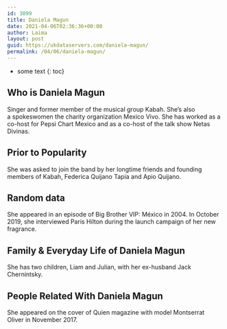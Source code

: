 ```yaml
---
id: 3099
title: Daniela Magun
date: 2021-04-06T02:36:36+00:00
author: Laima
layout: post
guid: https://ukdataservers.com/daniela-magun/
permalink: /04/06/daniela-magun/
---
```


* some text
{: toc}


## Who is Daniela Magun
                  
                  
                  
Singer and former member of the musical group Kabah. She&#8217;s also a spokeswomen the charity organization Mexico Vivo. She has worked as a co-host for Pepsi Chart Mexico and as a co-host of the talk show Netas Divinas. 
                  
              
            
              
            
                
                
                
## Prior to Popularity
                  
                  
                  
She was asked to join the band by her longtime friends and founding members of Kabah, Federica Quijano Tapia and Apio Quijano. 
                  
              
            
              
            
                
                
                
## Random data
                  
                  
                  
She appeared in an episode of Big Brother VIP: México in 2004. In October 2019, she interviewed Paris Hilton during the launch campaign of her new fragrance. 
                  
              
            
              
            
                
                
                
## Family & Everyday Life of Daniela Magun
                  
                  
                  
She has two children, Liam and Julian, with her ex-husband Jack Chernintsky. 
                  
              
            
              
            
                
                
                
## People Related With Daniela Magun
                  
                  
                  
She appeared on the cover of Quien magazine with model Montserrat Oliver in November 2017.
                  
              
            
              
            
                
              
            
              
              
            
            
              
            
          
          
          